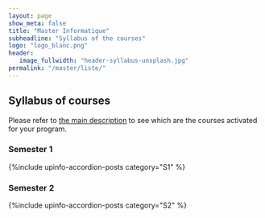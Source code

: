 ```yaml
---
layout: page
show_meta: false
title: "Master Informatique"
subheadline: "Syllabus of the courses"
logo: "logo_blanc.png"
header:
   image_fullwidth: "header-syllabus-unsplash.jpg"
permalink: "/master/liste/"
---
```


## Syllabus of courses ##
Please refer to <a href="https://univ-cotedazur.fr/formation/offre-de-formation/master-informatique-1" target="_blank">the main description</a>
to see which are the courses activated for your program.


### Semester 1
{%include upinfo-accordion-posts category="S1" %}


### Semester 2
{%include upinfo-accordion-posts category="S2" %}
